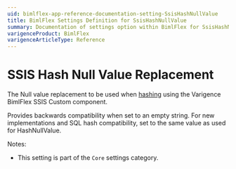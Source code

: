 ```yaml
---
uid: bimlflex-app-reference-documentation-setting-SsisHashNullValue
title: BimlFlex Settings Definition for SsisHashNullValue
summary: Documentation of settings option within BimlFlex for SsisHashNullValue
varigenceProduct: BimlFlex
varigenceArticleType: Reference
---
```


# SSIS Hash Null Value Replacement

The Null value replacement to be used when [hashing](xref:bimlflex-concepts-hashing) using the Varigence BimlFlex SSIS Custom component.

Provides backwards compatibility when set to an empty string. For new implementations and SQL hash compatibility, set to the same value as used for HashNullValue.

Notes:

* This setting is part of the `Core` settings category.

